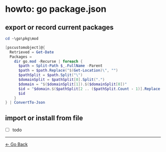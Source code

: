 # howto: go package.json

## export or record current packages

```powershell
cd ~\go\pkg\mod

[pscustomobject]@{
  Retrieved = Get-Date
  Packages =
    dir go.mod -Recurse | foreach {
      $path = Split-Path $_.FullName -Parent
      $path = $path.Replace("$(Get-Location)\", "")
      $pathSplit = $path.Split("\")
      $domainSplit = $pathSplit[0].Split(".")
      $domain = "$($domainSplit[1]).$($domainSplit[0])"
      $id = "$domain.$($pathSplit[2 .. ($pathSplit.Count - 1)].Replace("\", "."))"
      $id
    }
} | ConvertTo-Json
```

## import or install from file

- [ ] todo

---

[← Go Back](../../readme.md)

